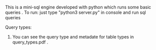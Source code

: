 This is a mini-sql engine developed with python which runs some basic queries .
To run:
just type "python3 server.py" in console and run sql queries

Query types:

1) You can see the query type and metadate for table types in query_types.pdf .
